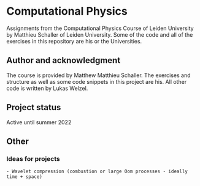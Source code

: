 # Computational Physics

Assignments from the Computational Physics Course of Leiden University by Matthieu Schaller of Leiden University. Some of the code and all of the exercises in this repository are his or the Universities.

## Author and acknowledgment
The course is provided by Matthew Matthieu Schaller. The exercises and structure as well as some code snippets in this project are his.
All other code is written by Lukas Welzel.

## Project status
Active until summer 2022

## Other
### Ideas for projects
    - Wavelet compression (combustion or large Oom processes - ideally time + space)